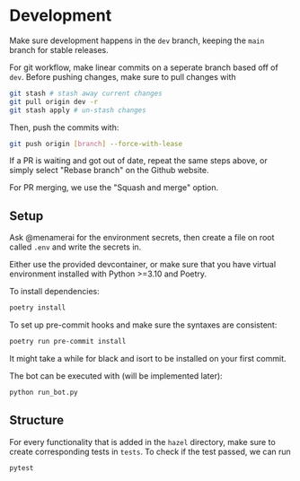 # Development

Make sure development happens in the `dev` branch, keeping the `main` branch for stable releases.

For git workflow, make linear commits on a seperate branch based off of `dev`. Before pushing changes, make sure to pull changes with

```bash
git stash # stash away current changes
git pull origin dev -r
git stash apply # un-stash changes
```

Then, push the commits with:

```bash
git push origin [branch] --force-with-lease
```

If a PR is waiting and got out of date, repeat the same steps above, or simply select "Rebase branch" on the Github website.

For PR merging, we use the "Squash and merge" option.

## Setup

Ask @menamerai for the environment secrets, then create a file on root called `.env` and write the secrets in.

Either use the provided devcontainer, or make sure that you have virtual environment installed with Python >=3.10 and Poetry.

To install dependencies:

```bash
poetry install
```

To set up pre-commit hooks and make sure the syntaxes are consistent:

```bash
poetry run pre-commit install
```

It might take a while for black and isort to be installed on your first commit.

The bot can be executed with (will be implemented later):

```bash
python run_bot.py
```

## Structure

For every functionality that is added in the `hazel` directory, make sure to create corresponding tests in `tests`. To check if the test passed, we can run

```bash
pytest
```